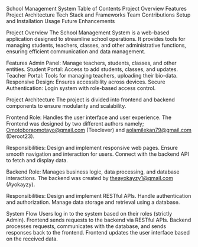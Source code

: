 School Management System
Table of Contents
Project Overview
Features
Project Architecture
Tech Stack and Frameworks
Team Contributions
Setup and Installation
Usage
Future Enhancements

Project Overview
The School Management System is a web-based application designed to streamline school operations. It provides tools for managing students, teachers, classes, and other administrative functions, ensuring efficient communication and data management.

Features
Admin Panel: Manage teachers, students, classes, and other entities.
Student Portal: Access to add students, classes, and updates.
Teacher Portal: Tools for managing teachers, uploading their bio-data.
Responsive Design: Ensures accessibility across devices.
Secure Authentication: Login system with role-based access control.

Project Architecture
The project is divided into frontend and backend components to ensure modularity and scalability.

Frontend
Role: Handles the user interface and user experience. The Frontend was designed by two different authors namely; Omotoboraomotayo@gmail.com (Teeclever) and aolamilekan79@gmail.com (Deroot23).

Responsibilities:
Design and implement responsive web pages.
Ensure smooth navigation and interaction for users.
Connect with the backend API to fetch and display data.

Backend
Role: Manages business logic, data processing, and database interactions. The backend was created by theayokayzy1@gmail.com (Ayokayzy).

Responsibilities:
Design and implement RESTful APIs.
Handle authentication and authorization.
Manage data storage and retrieval using a database.

System Flow
Users log in to the system based on their roles (strictly Admin).
Frontend sends requests to the backend via RESTful APIs.
Backend processes requests, communicates with the database, and sends responses back to the frontend.
Frontend updates the user interface based on the received data.
